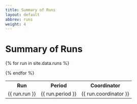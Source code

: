 ```yaml
---
title: Summary of Runs
layout: default
abbrev: runs
weight: 4
---
```


# Summary of Runs


<table width="100%">

<tr>
<th>Run</th><th>Period</th><th>Coordinator</th>
</tr>

{% for run in site.data.runs %}
<tr>
<td>{{ run.run }}</td><td>{{ run.period }}</td><td>{{ run.coordinator }}</td>
</tr>
{% endfor %}

</table>
